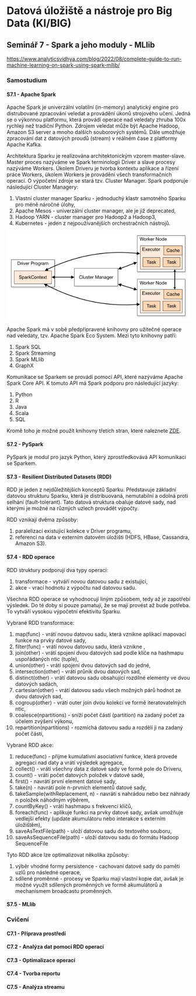 # Datová úložiště a nástroje pro Big Data (KI/BIG)

## Seminář 7 - Spark a jeho moduly - MLlib

https://www.analyticsvidhya.com/blog/2022/08/complete-guide-to-run-machine-learning-on-spark-using-spark-mllib/

### Samostudium

#### S7.1 - Apache Spark

Apache Spark je univerzální volatilní (in-memory) analytický engine pro distrubované zpracování veledat a provádění úkonů strojového učení. Jedná se o výkonnou platformu, která provádí operace nad veledaty zhruba 100x rychleji než tradiční Python. Zdrojem veledat může být Apache Hadoop, Amazon S3 server a mnoho dalších souborových systémů. Dále umožňuje zpracování dat z datových proudů (stream) v reálném čase z platformy Apache Kafka.

Architektura Sparku je realizována architektonickým vzorem master-slave. Master proces nazýváme ve Spark terminologii Driver a slave procesy nazýváme Workers. Úkolem Driveru je tvorba kontextu aplikace a řízení práce Workers, úkolem Workers je provádění všech transformačních operací. O výpočetní zdroje se stará tzv. Cluster Manager. Spark podporuje následující Cluster Managery:
1. Vlastní cluster manager Sparku - jednoduchý klastr samotného Sparku pro méně náročné úlohy,
2. Apache Mesos - univerzální cluster manager, ale je již deprecated,
3. Hadoop YARN - cluster manager pro Hadoop2 a Hadoop3,
4. Kubernetes - jeden z nejpoužívanějších orchestračních nástrojů.

<img src="cluster-overview.png" alt="Architecture Apache Spark klastru" />

Apache Spark má v sobě předpřipravené knihovny pro užitečné operace nad veledaty, tzv. Apache Spark Eco System. Mezi tyto knihovny patří:
1. Spark SQL
2. Spark Streaming
3. Spark MLlib
4. GraphX

Komunikace se Sparkem se provádí pomocí API, které nazýváme Apache Spark Core API. K tomuto API má Spark podporu pro následující jazyky:
1. Python
2. R
3. Java
4. Scala
5. SQL

Kromě toho je možné použít knihovny třetích stran, které naleznete [ZDE](https://spark-packages.org).

#### S7.2 - PySpark

PySpark je modul pro jazyk Python, který zprostředkovává API komunikaci se Sparkem.

#### S7.3 - Resilient Distributed Datasets (RDD)

RDD je jeden z nejdůležitějších konceptů Sparku. Představuje základní datovou strukturu Sparku, která je distribuovaná, nemutabilní a odolná proti selhání (fault-tolerant). Tato datová struktura obaluje datové sady, nad kterými je možné na různých uzlech provádět výpočty.

RDD vznikají dvěma způsoby:
1. paralelizací existující kolekce v Driver programu,
2. referencí na data v externím datovém úložišti (HDFS, HBase, Cassandra, Amazon S3).

#### S7.4 - RDD operace

RDD struktury podporují dva typy operací:
1. transformace - vytváří novou datovou sadu z existující,
2. akce - vrací hodnotu z výpočtu nad datovou sadu.

Všechna RDD operace se vyhodnocují liným způsobem, tedy až je zapotřebí výsledek. Do té doby si pouze pamatují, že se mají provést až bude potřeba. To vytváří vysokou výpočetní efektivitu Sparku.

Vybrané RDD transformace:
1. map(func) - vrátí novou datovou sadu, která vznikne aplikací mapovací funkce na prvky datové sady,
2. filter(func) - vrátí novou datovou sadu, která vznikne ,
3. join(other) - vrátí spojení dvou datových sad podle klíče na hashmapu uspořádaných ntic (tuple),
4. union(other) - vrátí spojení dvou datových sad do jedné,
5. intersection(other) - vrátí průnik dvou datových sad,
6. distinct(other) - vrátí datovou sadu obsahující rozdílné elementy ve dvou datových sadách,
7. cartesian(other) - vrátí datovou sadu všech možných párů hodnot ze dvou datových sad,
8. cogroup(other) - vrátí outer join dvou kolekcí ve formě iteratovatelných ntic, 
9. coalesce(npartitions) - sníží počet částí (partition) na zadaný počet za účelem zvýšení výkonu,
10. repartition(npartitions) - rozmíchá datovou sadu a rozdělí ji na zadaný počet částí, 

Vybrané RDD akce:
1. reduce(func) - přijme kumulativní asociativní funkce, která provede agregaci nad daty a vrátí výsledek agregace,
2. collect() - vrátí všechny data z datové sady ve formě pole do Driveru,
3. count() - vrátí počet datových položek v datové sadě,
4. first() - navrátí první element datové sady,
5. take(n) - navrátí pole n-prvních elementů datové sady,
6. takeSample(withReplacement, n) - navrátí s nahrádou nebo bez náhrady n položek náhodným výběrem,
7. countByKey() - vrátí hashmapu s frekvencí klíčů,
8. foreach(func) - aplikuje funkci na prvky datové sady, avšak umožňuje vedlejší efekty (update akumulátoru nebo interakce s externím úložištěm),
9. saveAsTextFile(path) - uloží datovou sadu do textového souboru,
10. saveAsSequenceFile(path) - uloží datovou sadu do formátu Hadoop SequenceFile

Tyto RDD akce lze optimalizovat několika způsoby:
1. výběr vhodné formy persistence - cachovaní datové sady do paměti uzlů pro následné operace,
2. sdílené proměnné - procesy ve Sparku mají vlastní kopie dat, avšak je možné využít sdílených proměnných ve formě akumulátorů a mechanismem broadcastu proměnných.

#### S7.5 - MLlib

### Cvičení

#### C7.1 - Příprava prostředí

#### C7.2 - Analýza dat pomocí RDD operací

#### C7.3 - Optimalizace operací

#### C7.4 - Tvorba reportu

#### C7.5 - Analýza streamu

